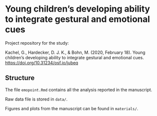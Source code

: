 # Young children’s developing ability to integrate gestural and emotional cues

Project repository for the study: 

Kachel, G., Hardecker, D. J. K., & Bohn, M. (2020, February 18). Young children’s developing ability to integrate gestural and emotional cues. https://doi.org/10.31234/osf.io/jubeq

## Structure

The file `emopoint.Rmd` contains all the analysis reported in the manuscript. 

Raw data file is stored in `data/`. 

Figures and plots from the manuscript can be found in `materials/`. 
